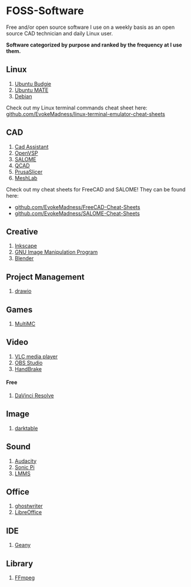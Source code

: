 # FOSS-Software
Free and/or open source software I use on a weekly basis as an open source CAD technician and daily Linux user.

**Software categorized by purpose and ranked by the frequency at I use them.**

## Linux

1) [Ubuntu Budgie](https://ubuntubudgie.org/)
2) [Ubuntu MATE](https://ubuntu-mate.org/)
3) [Debian](https://www.debian.org/)

Check out my Linux terminal commands cheat sheet here: [github.com/EvokeMadness/linux-terminal-emulator-cheat-sheets](https://github.com/EvokeMadness/linux-terminal-emulator-cheat-sheets)

## CAD

1) [Cad Assistant](https://www.opencascade.com/products/cad-assistant/)
2) [OpenVSP](http://openvsp.org/)
3) [SALOME](https://www.salome-platform.org/)
4) [QCAD](https://www.qcad.org/en/)
5) [PrusaSlicer](https://www.prusa3d.com/page/prusaslicer_424/)
6) [MeshLab](https://www.meshlab.net/)

Check out my cheat sheets for FreeCAD and SALOME! They can be found here:

- [github.com/EvokeMadness/FreeCAD-Cheat-Sheets](https://github.com/EvokeMadness/FreeCAD-Cheat-Sheets)
- [github.com/EvokeMadness/SALOME-Cheat-Sheets](https://github.com/EvokeMadness/SALOME-Cheat-Sheets)

## Creative

1) [Inkscape](https://inkscape.org/)
2) [GNU Image Manipulation Program](https://www.gimp.org/)
3) [Blender](https://www.blender.org/)

## Project Management

1) [drawio](https://www.diagrams.net/)

## Games

1) [MultiMC](https://multimc.org/)

## Video

1) [VLC media player](https://www.videolan.org/vlc/)
2) [OBS Studio](https://obsproject.com/)
3) [HandBrake](https://handbrake.fr/)

#### Free

1) [DaVinci Resolve](https://www.blackmagicdesign.com/products/davinciresolve/)

## Image

1) [darktable](https://www.darktable.org/)

## Sound

1) [Audacity](https://www.audacityteam.org/)
2) [Sonic Pi](https://sonic-pi.net/)
3) [LMMS](https://lmms.io/)

## Office

1) [ghostwriter](https://wereturtle.github.io/ghostwriter/)
2) [LibreOffice](https://www.libreoffice.org/)

## IDE

1) [Geany](https://www.geany.org/)

## Library

1) [FFmpeg](https://www.ffmpeg.org/)

